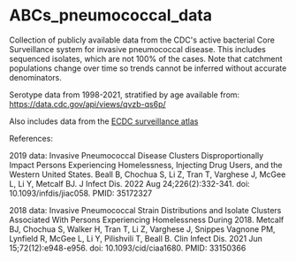 # ABCs_pneumococcal_data

Collection of publicly available data from the CDC's active bacterial Core Surveillance system for invasive pneumococcal disease. 
This includes sequenced isolates, which are not 100% of the cases. Note that catchment populations change over time so trends cannot be 
inferred without accurate denominators.

Serotype data from 1998-2021, stratified by age available from: https://data.cdc.gov/api/views/qvzb-qs6p/

Also includes data from the [ECDC surveillance atlas](https://atlas.ecdc.europa.eu/public/index.aspx?Dataset=27&HealthTopic=40)


References:

2019 data: Invasive Pneumococcal Disease Clusters Disproportionally Impact Persons Experiencing Homelessness, Injecting Drug Users, and the Western United States.
Beall B, Chochua S, Li Z, Tran T, Varghese J, McGee L, Li Y, Metcalf BJ.
J Infect Dis. 2022 Aug 24;226(2):332-341. doi: 10.1093/infdis/jiac058.
PMID: 35172327

2018 data: Invasive Pneumococcal Strain Distributions and Isolate Clusters Associated With Persons Experiencing Homelessness During 2018.
Metcalf BJ, Chochua S, Walker H, Tran T, Li Z, Varghese J, Snippes Vagnone PM, Lynfield R, McGee L, Li Y, Pilishvili T, Beall B.
Clin Infect Dis. 2021 Jun 15;72(12):e948-e956. doi: 10.1093/cid/ciaa1680.
PMID: 33150366
